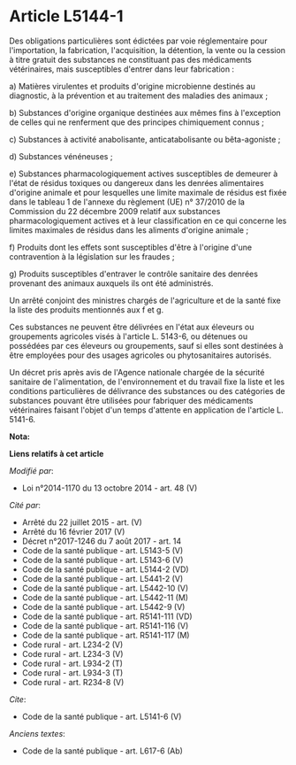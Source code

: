 # Article L5144-1

Des obligations particulières sont édictées par voie réglementaire pour l'importation, la fabrication, l'acquisition, la
détention, la vente ou la cession à titre gratuit des substances ne constituant pas des médicaments vétérinaires, mais
susceptibles d'entrer dans leur fabrication : 

a) Matières virulentes et produits d'origine microbienne destinés au diagnostic, à la prévention et au traitement des
maladies des animaux ; 

b) Substances d'origine organique destinées aux mêmes fins à l'exception de celles qui ne renferment que des principes
chimiquement connus ; 

c) Substances à activité anabolisante, anticatabolisante ou bêta-agoniste ; 

d) Substances vénéneuses ; 

e) Substances pharmacologiquement actives susceptibles de demeurer à l'état de résidus toxiques ou dangereux dans les denrées
alimentaires d'origine animale et pour lesquelles une limite maximale de résidus est fixée dans le tableau 1 de l'annexe du
règlement (UE) n° 37/2010 de la Commission du 22 décembre 2009 relatif aux substances pharmacologiquement actives et à leur
classification en ce qui concerne les limites maximales de résidus dans les aliments d'origine animale ; 

f) Produits dont les effets sont susceptibles d'être à l'origine d'une contravention à la législation sur les fraudes ; 

g) Produits susceptibles d'entraver le contrôle sanitaire des denrées provenant des animaux auxquels ils ont été
administrés. 

Un arrêté conjoint des ministres chargés de l'agriculture et de la santé fixe la liste des produits mentionnés aux f et g. 

Ces substances ne peuvent être délivrées en l'état aux éleveurs ou groupements agricoles visés à l'article L. 5143-6, ou
détenues ou possédées par ces éleveurs ou groupements, sauf si elles sont destinées à être employées pour des usages
agricoles ou phytosanitaires autorisés. 

Un décret pris après avis de l'Agence nationale chargée de la sécurité sanitaire de l'alimentation, de l'environnement et du
travail fixe la liste et les conditions particulières de délivrance des substances ou des catégories de substances pouvant
être utilisées pour fabriquer des médicaments vétérinaires faisant l'objet d'un temps d'attente en application de l'article
L. 5141-6.

**Nota:**



**Liens relatifs à cet article**

_Modifié par_:

  - Loi n°2014-1170 du 13 octobre 2014 - art. 48 (V)

_Cité par_:

  - Arrêté du 22 juillet 2015 - art. (V)
  - Arrêté du 16 février 2017 (V)
  - Décret n°2017-1246 du 7 août 2017 - art. 14
  - Code de la santé publique - art. L5143-5 (V)
  - Code de la santé publique - art. L5143-6 (V)
  - Code de la santé publique - art. L5144-2 (VD)
  - Code de la santé publique - art. L5441-2 (V)
  - Code de la santé publique - art. L5442-10 (V)
  - Code de la santé publique - art. L5442-11 (M)
  - Code de la santé publique - art. L5442-9 (V)
  - Code de la santé publique - art. R5141-111 (VD)
  - Code de la santé publique - art. R5141-116 (V)
  - Code de la santé publique - art. R5141-117 (M)
  - Code rural - art. L234-2 (V)
  - Code rural - art. L234-3 (V)
  - Code rural - art. L934-2 (T)
  - Code rural - art. L934-3 (T)
  - Code rural - art. R234-8 (V)

_Cite_:

  - Code de la santé publique - art. L5141-6 (V)

_Anciens textes_:

  - Code de la santé publique - art. L617-6 (Ab)
